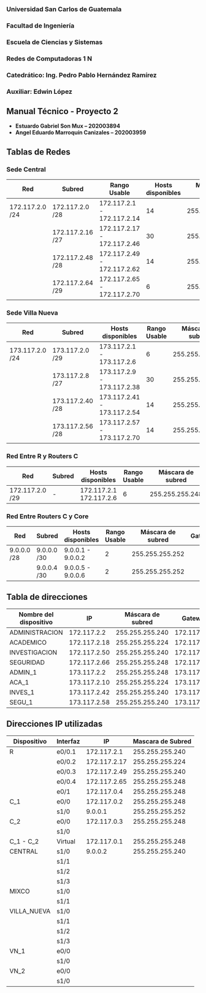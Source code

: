 ### **Universidad San Carlos de Guatemala**
### **Facultad de Ingeniería**
### **Escuela de Ciencias y Sistemas**
### **Redes de Computadoras 1 N**
### **Catedrático: Ing. Pedro Pablo Hernández Ramírez**
### **Auxiliar: Edwin López**

## **Manual Técnico - Proyecto 2**

- **Estuardo Gabriel Son Mux – 202003894**
- **Angel Eduardo Marroquín Canizales – 202003959**

## **Tablas de Redes**
### **Sede Central**
| Red | Subred | Rango Usable | Hosts disponibles | Máscara de subred | Gateway | VLAN |
|-----|--------|--------------|------------------|-------------------|---------|------|
| 172.117.2.0 /24 | 172.117.2.0 /28 | 172.117.2.1 - 172.117.2.14 | 14 | 255.255.255.240 | 172.117.2.1 | 17 |
|| 172.117.2.16 /27 | 172.117.2.17 - 172.117.2.46 | 30 | 255.255.255.224 | 172.117.2.17 | 37 | 
|| 172.117.2.48 /28 | 172.117.2.49 - 172.117.2.62 | 14 | 255.255.255.240 | 172.117.2.49 | 47 |
|| 172.117.2.64 /29 | 172.117.2.65 - 172.117.2.70 | 6 | 255.255.255.248 | 172.117.2.65 | 27 |   

### **Sede Villa Nueva**
| Red | Subred | Hosts disponibles |  Rango Usable | Máscara de subred | Gateway | VLAN |
|-----|--------|-------------------|--------------|-------------------|---------|------|
| 173.117.2.0 /24 | 173.117.2.0 /29 | 173.117.2.1 - 173.117.2.6 | 6 | 255.255.255.248 | 172.117.2.1 | 17 |
| | 173.117.2.8 /27 | 173.117.2.9 - 173.117.2.38 | 30 | 255.255.255.224 | 172.117.2.9 | 37 |
| | 173.117.2.40 /28 | 173.117.2.41 - 173.117.2.54 | 14 | 255.255.255.240 | 172.117.2.41 | 57 |
| | 173.117.2.56 /28 | 173.117.2.57 - 173.117.2.70 | 14 | 255.255.255.240 | 172.117.2.57 | 27 |


### **Red Entre R y Routers C**
| Red | Subred | Hosts disponibles |  Rango Usable | Máscara de subred | Gateway |
|-----|--------|-------------------|---------------|-------------------|---------|
| 172.117.2.0 /29 | - | 172.117.2.1 172.117.2.6 | 6 | 255.255.255.248 |

### **Red Entre Routers C y Core**
| Red | Subred | Hosts disponibles |  Rango Usable | Máscara de subred | Gateway |
|-----|--------|-------------------|---------------|-------------------|---------|
| 9.0.0.0 /28 | 9.0.0.0 /30 | 9.0.0.1 - 9.0.0.2 | 2 | 255.255.255.252 |
| | 9.0.0.4 /30 | 9.0.0.5 - 9.0.0.6 | 2 | 255.255.255.252 |

## **Tabla de direcciones**

| Nombre del dispositivo | IP   | Máscara de subred | Gateway | VLAN |
|------------------------|------|-------------------|---------|------|
|ADMINISTRACION|172.117.2.2|255.255.255.240|172.117.2.1|37|
|ACADEMICO|172.117.2.18|255.255.255.224|172.117.2.17|17|
|INVESTIGACION|172.117.2.50|255.255.255.240|172.117.2.49|27|
|SEGURIDAD|172.117.2.66|255.255.255.248|172.117.2.65|47|
|ADMIN_1|173.117.2.2|255.255.255.248|173.117.2.1|17|
|ACA_1|173.117.2.10|255.255.255.224|173.117.2.9|37|
|INVES_1|173.117.2.42|255.255.255.240|173.117.2.41|57|
|SEGU_1|173.117.2.58|255.255.255.240|173.117.2.57|27|

## **Direcciones IP utilizadas**
| Dispositivo | Interfaz | IP | Mascara de Subred |
| ----------- | -------- | -- | --------- |
| R | e0/0.1 | 172.117.2.1 | 255.255.255.240 |
|  | e0/0.2 | 172.117.2.17 | 255.255.255.224 |
|  | e0/0.3 | 172.117.2.49 | 255.255.255.240 |
|  | e0/0.4 | 172.117.2.65 | 255.255.255.248 |
| | e0/1 | 172.117.0.4 | 255.255.255.248 |
| C_1 | e0/0 | 172.117.0.2 | 255.255.255.248 |
| | s1/0 | 9.0.0.1 | 255.255.255.252 |
| C_2 | e0/0 | 172.117.0.3 | 255.255.255.248 |
| | s1/0 |  |
| C_1 - C_2 | Virtual | 172.117.0.1 | 255.255.255.248 |
| CENTRAL | s1/0 | 9.0.0.2 | 255.255.255.240 |
| | s1/1 |  |
| | s1/2 |  |
| | s1/3 |  |
| MIXCO | s1/0 |  |
| | s1/1 |  |
| VILLA_NUEVA | s1/0 |  |
| | s1/1 |  |
| | s1/2 |  |
| | s1/3 |  |
| VN_1 | e0/0 |  |
| | s1/0 |  |
| VN_2 | e0/0 |  |
| | s1/0 |  |